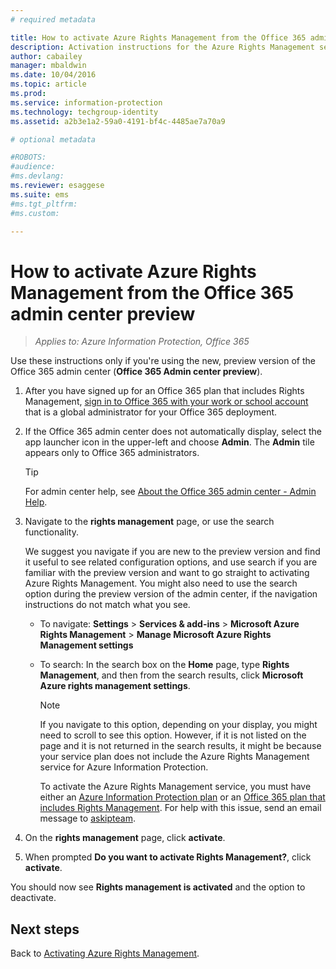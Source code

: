 ```yaml
---
# required metadata

title: How to activate Azure Rights Management from the Office 365 admin center preview | Azure Information Protection
description: Activation instructions for the Azure Rights Management service when you have access to the new, preview version of the Office 365 admin center (Office 365 Admin center preview).
author: cabailey
manager: mbaldwin
ms.date: 10/04/2016
ms.topic: article
ms.prod:
ms.service: information-protection
ms.technology: techgroup-identity
ms.assetid: a2b3e1a2-59a0-4191-bf4c-4485ae7a70a9

# optional metadata

#ROBOTS:
#audience:
#ms.devlang:
ms.reviewer: esaggese
ms.suite: ems
#ms.tgt_pltfrm:
#ms.custom:

---
```


# How to activate Azure Rights Management from the Office 365 admin center preview

>*Applies to: Azure Information Protection, Office 365*


Use these instructions only if you're using the new, preview version of the Office 365 admin center (**Office 365 Admin center preview**).

1. After you have signed up for an Office 365 plan that includes Rights Management, [sign in to Office 365 with your work or school account](https://portal.office.com/) that is a global administrator for your Office 365 deployment.

2. If the Office 365 admin center does not automatically display, select the app launcher icon in the upper-left and choose **Admin**. The **Admin** tile appears only to Office 365 administrators.

    > [!TIP]
    > For admin center help, see [About the Office 365 admin center - Admin Help](https://support.office.com/article/About-the-Office-365-admin-center-Admin-Help-58537702-d421-4d02-8141-e128e3703547).

3. Navigate to the **rights management** page, or use the search functionality.

    We suggest you navigate if you are new to the preview version and find it useful to see related configuration options, and use search if you are familiar with the preview version and want to go straight to activating Azure Rights Management. You might also need to use the search option during the preview version of the admin center, if the navigation instructions do not match what you see.

    - To navigate: **Settings** > **Services & add-ins** > **Microsoft Azure Rights Management** > **Manage Microsoft Azure Rights Management settings**

    - To search: In the search box on the **Home** page, type **Rights Management**, and then from the search results, click **Microsoft Azure rights management settings**.

        > [!NOTE]
        >If you navigate to this option, depending on your display, you might need to scroll to see this option. However, if it is not listed on the page and it is not returned in the search results, it might be because your service plan does not include the Azure Rights Management service for Azure Information Protection.
        >
        >To activate the Azure Rights Management service, you must have either an [Azure Information Protection plan](https://www.microsoft.com/en-us/cloud-platform/azure-information-protection-pricing) or an [Office 365 plan that includes Rights Management](http://download.microsoft.com/download/E/C/F/ECF42E71-4EC0-48FF-AA00-577AC14D5B5C/Azure_Information_Protection_licensing_datasheet_EN-US.pdf). For help with this issue, send an email message to [askipteam](mailto:askipteam?subject=I%20cannot%20activate%20RMS).

4. On the **rights management** page, click **activate**.

5. When prompted **Do you want to activate Rights Management?**, click **activate**.

You should now see **Rights management is activated** and the option to deactivate.


## Next steps
Back to [Activating Azure Rights Management](activate-service.md).

